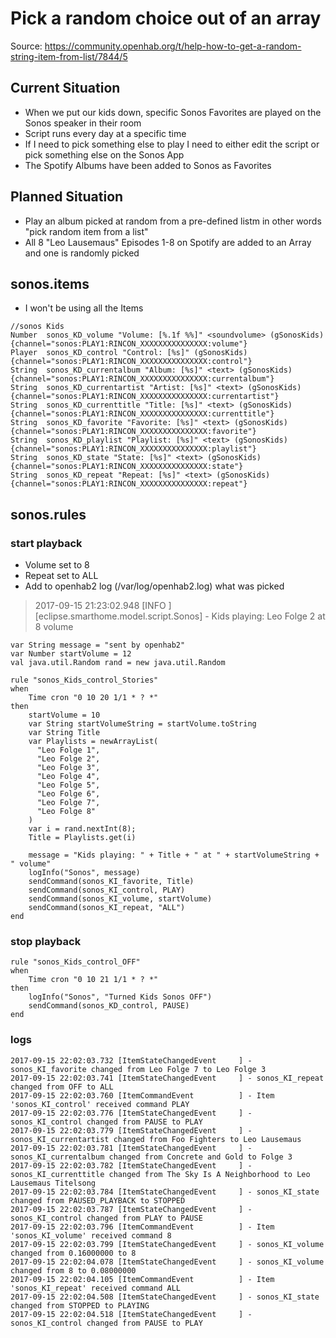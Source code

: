 # Pick a random choice out of an array

Source: https://community.openhab.org/t/help-how-to-get-a-random-string-item-from-list/7844/5

## Current Situation

* When we put our kids down, specific Sonos Favorites are played on the Sonos speaker in their room
* Script runs every day at a specific time
* If I need to pick something else to play I need to either edit the script or pick something else on the Sonos App
* The Spotify Albums have been added to Sonos as Favorites

## Planned Situation

* Play an album picked at random from a pre-defined listm in other words "pick random item from a list"
* All 8 "Leo Lausemaus" Episodes 1-8 on Spotify are added to an Array and one is randomly picked

## sonos.items

* I won't be using all the Items

```
//sonos Kids
Number  sonos_KD_volume "Volume: [%.1f %%]" <soundvolume> (gSonosKids) {channel="sonos:PLAY1:RINCON_XXXXXXXXXXXXXXX:volume"}
Player  sonos_KD_control "Control: [%s]" (gSonosKids) {channel="sonos:PLAY1:RINCON_XXXXXXXXXXXXXXX:control"}
String  sonos_KD_currentalbum "Album: [%s]" <text> (gSonosKids) {channel="sonos:PLAY1:RINCON_XXXXXXXXXXXXXXX:currentalbum"}
String  sonos_KD_currentartist "Artist: [%s]" <text> (gSonosKids) {channel="sonos:PLAY1:RINCON_XXXXXXXXXXXXXXX:currentartist"}
String  sonos_KD_currenttitle "Title: [%s]" <text> (gSonosKids) {channel="sonos:PLAY1:RINCON_XXXXXXXXXXXXXXX:currenttitle"}
String  sonos_KD_favorite "Favorite: [%s]" <text> (gSonosKids) {channel="sonos:PLAY1:RINCON_XXXXXXXXXXXXXXX:favorite"}
String  sonos_KD_playlist "Playlist: [%s]" <text> (gSonosKids) {channel="sonos:PLAY1:RINCON_XXXXXXXXXXXXXXX:playlist"}
String  sonos_KD_state "State: [%s]" <text> (gSonosKids) {channel="sonos:PLAY1:RINCON_XXXXXXXXXXXXXXX:state"}
String  sonos_KD_repeat "Repeat: [%s]" <text> (gSonosKids) {channel="sonos:PLAY1:RINCON_XXXXXXXXXXXXXXX:repeat"}
```

## sonos.rules

### start playback

* Volume set to 8
* Repeat set to ALL
* Add to openhab2 log (/var/log/openhab2.log) what was picked
> 2017-09-15 21:23:02.948 [INFO ] [eclipse.smarthome.model.script.Sonos] - Kids playing: Leo Folge 2 at 8 volume

```
var String message = "sent by openhab2"
var Number startVolume = 12
val java.util.Random rand = new java.util.Random

rule "sonos_Kids_control_Stories"
when
    Time cron "0 10 20 1/1 * ? *"
then
    startVolume = 10
    var String startVolumeString = startVolume.toString
    var String Title
    var Playlists = newArrayList(
      "Leo Folge 1",
      "Leo Folge 2",
      "Leo Folge 3",
      "Leo Folge 4",
      "Leo Folge 5",
      "Leo Folge 6",
      "Leo Folge 7",
      "Leo Folge 8"
    )
    var i = rand.nextInt(8);
    Title = Playlists.get(i)

    message = "Kids playing: " + Title + " at " + startVolumeString + " volume"
    logInfo("Sonos", message)
    sendCommand(sonos_KI_favorite, Title)
    sendCommand(sonos_KI_control, PLAY)
    sendCommand(sonos_KI_volume, startVolume)
    sendCommand(sonos_KI_repeat, "ALL")
end
```

### stop playback

```
rule "sonos_Kids_control_OFF"
when
    Time cron "0 10 21 1/1 * ? *"
then
    logInfo("Sonos", "Turned Kids Sonos OFF")
    sendCommand(sonos_KD_control, PAUSE)
end

```


### logs

```
2017-09-15 22:02:03.732 [ItemStateChangedEvent     ] - sonos_KI_favorite changed from Leo Folge 7 to Leo Folge 3
2017-09-15 22:02:03.741 [ItemStateChangedEvent     ] - sonos_KI_repeat changed from OFF to ALL
2017-09-15 22:02:03.760 [ItemCommandEvent          ] - Item 'sonos_KI_control' received command PLAY
2017-09-15 22:02:03.776 [ItemStateChangedEvent     ] - sonos_KI_control changed from PAUSE to PLAY
2017-09-15 22:02:03.779 [ItemStateChangedEvent     ] - sonos_KI_currentartist changed from Foo Fighters to Leo Lausemaus
2017-09-15 22:02:03.781 [ItemStateChangedEvent     ] - sonos_KI_currentalbum changed from Concrete and Gold to Folge 3
2017-09-15 22:02:03.782 [ItemStateChangedEvent     ] - sonos_KI_currenttitle changed from The Sky Is A Neighborhood to Leo Lausemaus Titelsong
2017-09-15 22:02:03.784 [ItemStateChangedEvent     ] - sonos_KI_state changed from PAUSED_PLAYBACK to STOPPED
2017-09-15 22:02:03.787 [ItemStateChangedEvent     ] - sonos_KI_control changed from PLAY to PAUSE
2017-09-15 22:02:03.796 [ItemCommandEvent          ] - Item 'sonos_KI_volume' received command 8
2017-09-15 22:02:03.799 [ItemStateChangedEvent     ] - sonos_KI_volume changed from 0.16000000 to 8
2017-09-15 22:02:04.078 [ItemStateChangedEvent     ] - sonos_KI_volume changed from 8 to 0.08000000
2017-09-15 22:02:04.105 [ItemCommandEvent          ] - Item 'sonos_KI_repeat' received command ALL
2017-09-15 22:02:04.508 [ItemStateChangedEvent     ] - sonos_KI_state changed from STOPPED to PLAYING
2017-09-15 22:02:04.518 [ItemStateChangedEvent     ] - sonos_KI_control changed from PAUSE to PLAY
```
